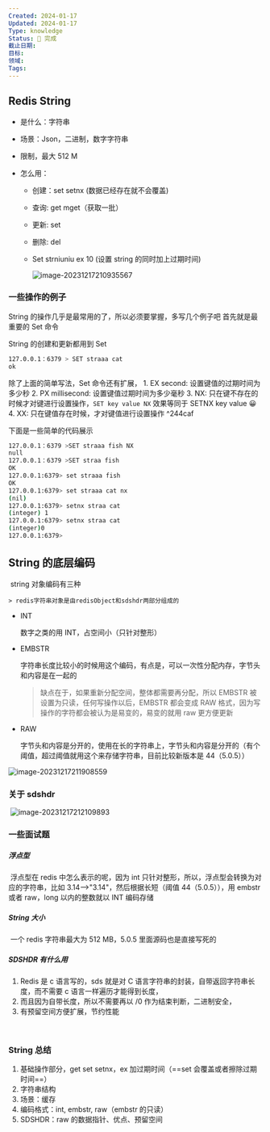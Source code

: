 ```yaml
---
Created: 2024-01-17
Updated: 2024-01-17
Type: knowledge
Status: 🌱 完成
截止日期: 
目标: 
领域: 
Tags:
---
```


## Redis String 

- 是什么：字符串
- 场景：Json，二进制，数字字符串
- 限制，最大 512 M

- 怎么用：
  - 创建：set  setnx (数据已经存在就不会覆盖)

  - 查询: get mget（获取一批）

  - 更新: set

  - 删除: del 

  - Set  strniuniu ex 10 (设置 string 的同时加上过期时间)

    ![image-20231217210935567](D:\study\img\image-20231217210935567.png)

 ### 一些操作的例子
 
String 的操作几乎是最常用的了，所以必须要掌握，多写几个例子吧
首先就是最重要的 Set 命令

String 的创建和更新都用到 Set
```Bash
127.0.0.1：6379 > SET straaa cat
ok
```

除了上面的简单写法，Set 命令还有扩展，
	1. EX second: 设置键值的过期时间为多少秒
	2. PX millisecond: 设置键值过期时间为多少毫秒
	3. NX: 只在键不存在的时候才对键进行设置操作，`SET key value NX` 效果等同于 SETNX key value 😀
	4. XX: 只在键值存在时候，才对键值进行设置操作 ^244caf

下面是一些简单的代码展示
```bash
127.0.0.1：6379 >SET straaa fish NX
null
127.0.0.1：6379 >SET straa fish 
OK
127.0.0.1:6379> set straaa fish
OK
127.0.0.1:6379> set straaa cat nx
(nil)
127.0.0.1:6379> setnx straa cat
(integer) 1
127.0.0.1:6379> setnx straa cat
(integer)0
127.0.0.1:6379>
```
## String 的底层编码

​	string 对象编码有三种

	> redis字符串对象是由redisObject和sdshdr两部分组成的

- INT

    数字之类的用 INT，占空间小（只针对整形）

- EMBSTR

  字符串长度比较小的时候用这个编码，有点是，可以一次性分配内存，字节头和内容是在一起的

  > 缺点在于，如果重新分配空间，整体都需要再分配，所以 EMBSTR 被设置为只读，任何写操作以后，EMBSTR 都会变成 RAW 格式，因为写操作的字符都会被认为是易变的，易变的就用 raw 更方便更新

- RAW

  字节头和内容是分开的，使用在长的字符串上，字节头和内容是分开的（有个阈值，超过阈值就用这个来存储字符串，目前比较新版本是 44（5.0.5））

![image-20231217211908559](C:\Users\92502\AppData\Roaming\Typora\typora-user-images\image-20231217211908559.png)

### 	关于 sdshdr

​	![image-20231217212109893](D:\\study\img\image-20231217212109893.png)

### 一些面试题

##### 浮点型

​	浮点型在 redis 中怎么表示的呢，因为 int 只针对整形，所以，浮点型会转换为对应的字符串，比如 3.14-->"3.14"，然后根据长短（阈值 44（5.0.5）），用 embstr 或者 raw，long 以内的整数就以 INT 编码存储

##### String 大小

​	一个 redis 字符串最大为 512 MB，5.0.5 里面源码也是直接写死的

##### SDSHDR 有什么用

1. Redis 是 c 语言写的，sds 就是对 C 语言字符串的封装，自带返回字符串长度，而不需要 c 语言一样遍历才能得到长度，
2.  而且因为自带长度，所以不需要再以 /0 作为结束判断，二进制安全，
3. 有预留空间方便扩展，节约性能

​		

### String 总结

1. 基础操作部分，get  set  setnx，ex 加过期时间（==set 会覆盖或者擦除过期时间==）
2. 字符串结构
3. 场景：缓存
4. 编码格式：int, embstr, raw（embstr 的只读）
5. SDSHDR：raw 的数据指针、优点、预留空间